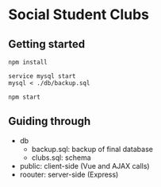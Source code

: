 # Social Student Clubs

## Getting started
```
npm install

service mysql start
mysql < ./db/backup.sql

npm start
```
## Guiding through
- db
    - backup.sql: backup of final database
    - clubs.sql: schema
- public: client-side (Vue and AJAX calls)
- roouter: server-side (Express)
